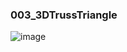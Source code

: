 ### 003_3DTrussTriangle

![image](https://github.com/yishizu/GEL_GH_Archive/blob/main/001_Kangaroo/03_3DTruss.jpg)
